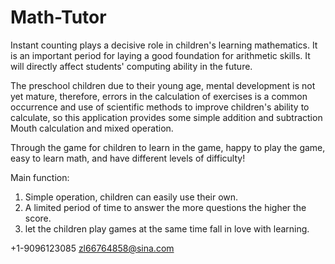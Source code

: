 # Math-Tutor

Instant counting plays a decisive role in children's learning mathematics. It is an important period for laying a good foundation for arithmetic skills. It will directly affect students' computing ability in the future. 

The preschool children due to their young age, mental development is not yet mature, therefore, errors in the calculation of exercises is a common occurrence and use of scientific methods to improve children's ability to calculate, so this application provides some simple addition and subtraction Mouth calculation and mixed operation. 


Through the game for children to learn in the game, happy to play the game, easy to learn math, and have different levels of difficulty!

 Main function:

1.  Simple operation, children can easily use their own.
2. A limited period of time to answer the more questions the higher the score.
3. let the children play games at the same time fall in love with learning.

+1-9096123085 zl66764858@sina.com

